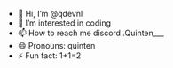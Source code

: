 - 👋 Hi, I’m @qdevnl
- 👀 I’m interested in coding
- 📫 How to reach me discord .Quinten___
- 😄 Pronouns: quinten
- ⚡ Fun fact: 1+1=2

<!---
qdevnl/qdevnl is a ✨ special ✨ repository because its `README.md` (this file) appears on your GitHub profile.
You can click the Preview link to take a look at your changes.
--->
